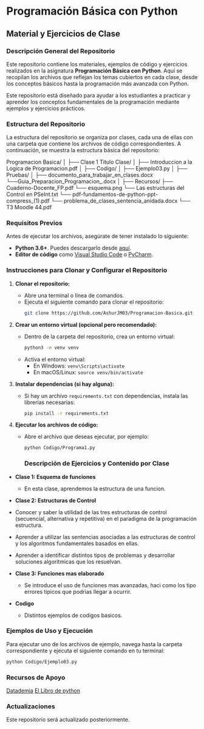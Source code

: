 ﻿# Programación Básica con Python  
## Material y Ejercicios de Clase

### Descripción General del Repositorio
Este repositorio contiene los materiales, ejemplos de código y ejercicios realizados en la asignatura **Programación Básica con Python**. Aquí se recopilan los archivos que reflejan los temas cubiertos en cada clase, desde los conceptos básicos hasta la programación más avanzada con Python. 

Este repositorio está diseñado para ayudar a los estudiantes a practicar y aprender los conceptos fundamentales de la programación mediante ejemplos y ejercicios prácticos.

### Estructura del Repositorio
La estructura del repositorio se organiza por clases, cada una de ellas con una carpeta que contiene los archivos de código correspondientes. A continuación, se muestra la estructura básica del repositorio:

Programacion Basica/ │ 
    ├── Clase 1 Titulo Clase/ │ 
        ├── Introduccion a la Logica de Programacion.pdf │ 
    ├── Codigo/ │ 
        ├── Ejemplo03.py │ 
    ├── Pruebas/ │ 
        ├── documento_para_trabajar_en_clases.docx
        └──Guia_Preparacion_Programacion_.docx │ 
    ├── Recursos/ 
        ├── Cuaderno-Docente_FP.pdf 
        └── esquema.png 
        └── Las estructuras del Control en PSeInt.txt 
        └── pdf-fundamentos-de-python-ppt-compress_(1).pdf 
        └── problema_de_clases_sentencia_anidada.docx 
        └── T3 Moodle 44.pdf 

### Requisitos Previos
Antes de ejecutar los archivos, asegúrate de tener instalado lo siguiente:
- **Python 3.6+**. Puedes descargarlo desde [aquí](https://www.python.org/downloads/).
- **Editor de código** como [Visual Studio Code](https://code.visualstudio.com/) o [PyCharm](https://www.jetbrains.com/pycharm/).

### Instrucciones para Clonar y Configurar el Repositorio

1. **Clonar el repositorio:**
   - Abre una terminal o línea de comandos.
   - Ejecuta el siguiente comando para clonar el repositorio:
     ```bash
     git clone https://github.com/AshurJM03/Programacion-Basica.git
     ```

2. **Crear un entorno virtual (opcional pero recomendado):**
   - Dentro de la carpeta del repositorio, crea un entorno virtual:
     ```bash
     python3 -m venv venv
     ```
   - Activa el entorno virtual:
     - En Windows: `venv\Scripts\activate`
     - En macOS/Linux: `source venv/bin/activate`

3. **Instalar dependencias (si hay alguna):**
   - Si hay un archivo `requirements.txt` con dependencias, instala las librerías necesarias:
     ```bash
     pip install -r requirements.txt
     ```

4. **Ejecutar los archivos de código:**
   - Abre el archivo que deseas ejecutar, por ejemplo:
     ```bash
     python Codigo/Programa1.py
     ```
     ### Descripción de Ejercicios y Contenido por Clase

- **Clase 1: Esquema de funciones**
  - En esta clase, aprendemos la estructura de una funcion.

- **Clase 2: Estructuras de Control**
 - Conocer y saber la utilidad de las tres estructuras de control
 (secuencial, alternativa y repetitiva) en el paradigma de la
 programación estructura.
 - Aprender a utilizar las sentencias asociadas a las estructuras
 de control y los algoritmos fundamentales basados en ellas.
 - Aprender a identificar distintos tipos de problemas y
 desarrollar soluciones algorítmicas que los resuelvan.

- **Clase 3: Funciones mas elaborado**
  - Se introduce el uso de funciones mas avanzadas, haci como los tipo errores tipicos que podrias llegar a ocurrir.

- **Codigo**
  - Distintos ejemplos de codigos basicos.

### Ejemplos de Uso y Ejecución

Para ejecutar uno de los archivos de ejemplo, navega hasta la carpeta correspondiente y ejecuta el siguiente comando en tu terminal:

```bash
python Codigo/Ejemplo03.py
```
### Recursos de Apoyo
[Datademia](https://datademia.es/)
[El Libro de python](https://ellibrodepython.com/)

### Actualizaciones
Este repositorio será actualizado posteriormente.